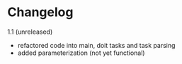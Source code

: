 Changelog
=========

1.1 (unreleased)
- refactored code into main, doit tasks and task parsing
- added parameterization (not yet functional)

